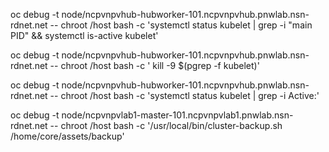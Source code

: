 



oc debug -t node/ncpvnpvhub-hubworker-101.ncpvnpvhub.pnwlab.nsn-rdnet.net -- chroot /host bash -c 'systemctl status kubelet | grep -i "main PID" && systemctl is-active kubelet'


oc debug -t node/ncpvnpvhub-hubworker-101.ncpvnpvhub.pnwlab.nsn-rdnet.net -- chroot /host bash -c ' kill -9 $(pgrep -f kubelet)'


oc debug -t node/ncpvnpvhub-hubworker-101.ncpvnpvhub.pnwlab.nsn-rdnet.net -- chroot /host bash -c 'systemctl status kubelet | grep -i Active:'




oc debug -t node/ncpvnpvlab1-master-101.ncpvnpvlab1.pnwlab.nsn-rdnet.net -- chroot /host bash -c '/usr/local/bin/cluster-backup.sh /home/core/assets/backup'
